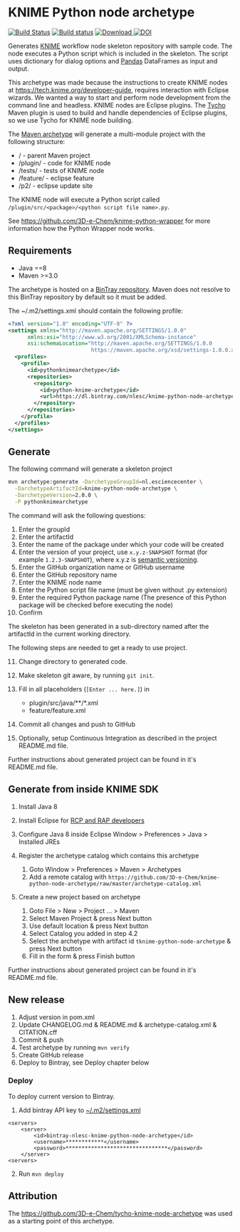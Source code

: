 # KNIME Python node archetype

[![Build Status](https://travis-ci.org/3D-e-Chem/knime-python-node-archetype.svg?branch=master)](https://travis-ci.org/3D-e-Chem/knime-python-node-archetype)
[![Build status](https://ci.appveyor.com/api/projects/status/5dory9qjycepcmcn/branch/master?svg=true)](https://ci.appveyor.com/project/3D-e-Chem/knime-python-node-archetype/branch/master)
[![Download](https://api.bintray.com/packages/nlesc/knime-python-node-archetype/knime-python-node-archetype/images/download.svg) ](https://bintray.com/nlesc/knime-python-node-archetype/knime-python-node-archetype/_latestVersion)
[![DOI](https://zenodo.org/badge/63080247.svg)](https://zenodo.org/badge/latestdoi/63080247)

Generates [KNIME](http://www.knime.org) workflow node skeleton repository with sample code.
The node executes a Python script which is included in the skeleton.
The script uses dictionary for dialog options and [Pandas](http://pandas.pydata.org/) DataFrames as input and output.

This archetype was made because the instructions to create KNIME nodes at https://tech.knime.org/developer-guide, requires interaction with Eclipse wizards. We wanted a way to start and perform node development from the command line and headless.
KNIME nodes are Eclipse plugins. The [Tycho](https://eclipse.org/tycho/) Maven plugin is used to build and handle dependencies of Eclipse plugins, so we use Tycho for KNIME node building.

The [Maven archetype](https://maven.apache.org/guides/introduction/introduction-to-archetypes.html) will generate a multi-module project with the following structure:

* / - parent Maven project
* /plugin/ - code for KNIME node
* /tests/ - tests of KNIME node
* /feature/ - eclipse feature
* /p2/ - eclipse update site

The KNIME node will execute a Python script called `/plugin/src/<package>/<python script file name>.py`.

See https://github.com/3D-e-Chem/knime-python-wrapper for more information how the Python Wrapper node works.

## Requirements

* Java ==8
* Maven >=3.0

The archetype is hosted on a [BinTray repository](https://dl.bintray.com/nlesc/knime-python-node-archetyp).
Maven does not resolve to this BinTray repository by default so it must be added.

The ~/.m2/settings.xml should contain the following profile:

```xml
<?xml version="1.0" encoding="UTF-8" ?>
<settings xmlns="http://maven.apache.org/SETTINGS/1.0.0"
      xmlns:xsi="http://www.w3.org/2001/XMLSchema-instance"
      xsi:schemaLocation="http://maven.apache.org/SETTINGS/1.0.0
                          https://maven.apache.org/xsd/settings-1.0.0.xsd">
  <profiles>
    <profile>
      <id>pythonknimearchetype</id>
      <repositories>
        <repository>
          <id>python-knime-archetype</id>
          <url>https://dl.bintray.com/nlesc/knime-python-node-archetype</url>
        </repository>
      </repositories>
    </profile>
  </profiles>
</settings>
```

## Generate

The following command will generate a skeleton project

```sh
mvn archetype:generate -DarchetypeGroupId=nl.esciencecenter \
  -DarchetypeArtifactId=knime-python-node-archetype \
  -DarchetypeVersion=2.0.0 \
  -P pythonknimearchetype
```

The command will ask the following questions:

1. Enter the groupId
2. Enter the artifactId
3. Enter the name of the package under which your code will be created
4. Enter the version of your project, use `x.y.z-SNAPSHOT` format (for example `1.2.3-SNAPSHOT`), where x.y.z is [semantic versioning](http://semver.org/).
5. Enter the GitHub organization name or GitHub username
6. Enter the GitHub repository name
7. Enter the KNIME node name
8. Enter the Python script file name (must be given without .py extension)
9. Enter the required Python package name (The presence of this Python package will be checked before executing the node)
10. Confirm

The skeleton has been generated in a sub-directory named after the artifactId in the current working directory.

The following steps are needed to get a ready to use project.

11. Change directory to generated code.
12. Make skeleton git aware, by running `git init`.
13. Fill in all placeholders (`[Enter ... here.]`) in

    * plugin/src/java/**/*.xml
    * feature/feature.xml

14. Commit all changes and push to GitHub
15. Optionally, setup Continuous Integration as described in the project README.md file.

Further instructions about generated project can be found in it's README.md file.

## Generate from inside KNIME SDK

1. Install Java 8
2. Install Eclipse for [RCP and RAP developers](https://www.eclipse.org/downloads/packages/release/2018-12/r/eclipse-ide-rcp-and-rap-developers)
3. Configure Java 8 inside Eclipse Window > Preferences > Java > Installed JREs
4. Register the archetype catalog which contains this archetype

      1. Goto Window > Preferences > Maven > Archetypes
      2. Add a remote catalog with `https://github.com/3D-e-Chem/knime-python-node-archetype/raw/master/archetype-catalog.xml`

5. Create a new project based on archetype

      1. Goto File > New > Project ... > Maven
      2. Select Maven Project & press Next button
      3. Use default location & press Next button
      4. Select Catalog you added in step 4.2
      5. Select the archetype with artifact id `tknime-python-node-archetype` & press Next button
      6. Fill in the form & press Finish button

Further instructions about generated project can be found in it's README.md file.

## New release

1. Adjust version in pom.xml
2. Update CHANGELOG.md & README.md & archetype-catalog.xml & CITATION.cff
3. Commit & push
4. Test archetype by running `mvn verify`
5. Create GitHub release
6. Deploy to Bintray, see Deploy chapter below

### Deploy

To deploy current version to Bintray.

1. Add bintray API key to [~/.m2/settings.xml](https://maven.apache.org/settings.html)

```
<servers>
    <server>
        <id>bintray-nlesc-knime-python-node-archetype</id>
        <username>************</username>
        <password>********************************</password>
    </server>
<servers>
```

2. Run `mvn deploy`

## Attribution

The https://github.com/3D-e-Chem/tycho-knime-node-archetype was used as a starting point of this archetype.

